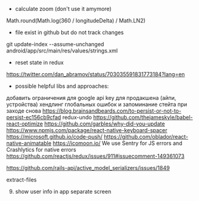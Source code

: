 - calculate zoom (don't use it amymore)

Math.round(Math.log(360 / longitudeDelta) / Math.LN2)

- file exist in github but do not track changes

git update-index --assume-unchanged android/app/src/main/res/values/strings.xml

- reset state in redux

https://twitter.com/dan_abramov/status/703035591831773184?lang=en

- possible helpful libs and approaches:

добавить ограничения для google api key для продакшена (айпи, устройства)
хендлинг глобальных ошибок и запоминание стейта при заходе снова https://blog.brainsandbeards.com/to-persist-or-not-to-persist-ec156cb9cfad
redux-undo
https://github.com/thejameskyle/babel-react-optimize
https://github.com/garbles/why-did-you-update
https://www.npmjs.com/package/react-native-keyboard-spacer
https://microsoft.github.io/code-push/
https://github.com/oblador/react-native-animatable
https://icomoon.io/
We use Sentry for JS errors and Crashlytics for native errors
https://github.com/reactjs/redux/issues/911#issuecomment-149361073

https://github.com/rails-api/active_model_serializers/issues/1849

extract-files

9. show user info in app separate screen

